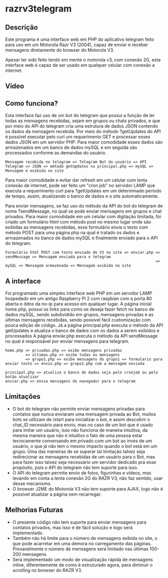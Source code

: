 # razrv3telegram

## Descrição

Este programa é uma interface web em PHP do aplicativo telegram feito para uso em um Motorola Razr V3 (2004), capaz de enviar e receber mensagens diretamente do browser do Motorola V3.

Apesar ter sido feito tendo em mente o motorola v3, com conexão 2G, esta interface web é capaz de ser usado em qualquer celular com conexão a internet.

## Vídeo

## Como funciona?

Esta interface faz uso de um bot do telegram que possui a função de ler todas as mensagens recebidas, sejam em grupos ou chats privados, e que por meio do API do telegram cria uma estrutura de dados JSON contendo os dados da mensagem recebida. 
Por meio do método ?getUpdates do API é possível executar pelo curl um requerimento GET e processar esses dados JSON em um servidor PHP.
Para maior comodidade esses dados são armazenados em um banco de dados mySQL e em seguida são processados conforme as demandas do usuário.
```
Mensagem recebida no telegram => Telegram Bot do usuário => API Telegram => JSON => método getUpdates no principal.php => mySQL => Mensagem é exibida no site
```
Para maior comodidade e evitar dar refresh em um celular com lenta conexão de internet, pode ser feito um "cron job" no servidor LAMP que executa a requerimento curl para ?getUpdates em um determinado período de tempo, assim, atualizando o banco de dados e o site automaticamente.

Para enviar mensagens, se faz uso do método da API do bot do telegram de nome ?sendMessage, no qual se pode enviar mensagens em grupos e chat privados.
Para maior comodidade em um celular com digitação limitada, foi criado um formulário html com método post no mesmo lugar onde são exibidas as mensagens recebidas, esse formulário envia o texto com método POST para uma página php na qual é tratado os dados e armazenados no banco de dados mySQL e finalmente enviado para o API do telegram.
```
Formulário html POST com texto enviado do V3 no site => enviar.php => sendMessage => Mensagem enviada para o telegram
                                                                   => mySQL => Mensagem armazenada => Mensagem exibida no site
```                                                                  
## A interface

Foi programado uma simples interface web PHP em um servidor LAMP hospedado em um antigo Raspberry Pi 2 com raspbian com a porta 80 aberta e ddns da no-ip para acesso em qualquer lugar. 
A página inicial home.php, possui os links para como se deseja fazer fetch no banco de dados mySQL, sendo subdividido em grupos, mensagens privadas e as últimas mensagens recebidas, sendo possível fácil customização com pouca edição de código. 
Já a página principal.php executa o método da API getUpdates e atualiza o banco de dados com os dados a serem exibidos e processados
A página enviar.php executa o método da API sendMessage no qual é responsável por enviar mensagens para telegram.
```
home.php => privadas.php => exibe mensagens privadas
         => ultimas.php => exibe todas as mensagens
         => grupo1.php => exibe mensagens do grupo1 => formulario para enviar texto => envio.php => grupo1.php com a mensagem enviada

principal.php => atualiza o banco de dados seja pelo cronjob ou pelo botão atualizar
enviar.php => envia mensagens do navegador para o telegram
```

## Limitações

- O bot do telegram não permite enviar mensagens privadas para contatos que nunca enviaram uma mensagem privada ao Bot, muitos bots se utilizam de /start para inicializar o bot, e assim descobrir o chat_ID necessário para envio, mas no caso de um bot que é usado para imitar um usuário, isso não funciona de maneira intuitiva, da mesma maneira que não é intuitivo o fato de uma pessoa estar tecnicamente conversando em privado com um bot ao invés de um usuário, o que já não tem o mesmo impacto quando o bot está em um grupo. Uma das maneiras de se superar tal limitação talvez seja redirecionar as mensagens recebidas de um usuário para o Bot, mas para fazer isso talvez seja necessário um servidor dedicado pra esse propósito, pois o API do telegram não tem suporte para isso.
- O API do telegram permite envio de fotos, figurinhas e vídeos, mas levando em conta a lenta conexão 2G do RAZR V3, não faz sentido, usar desse mecanismo.
- O browser J2ME do Motorola V3 não tem suporte para AJAX, logo não é possível atualizar a página sem recarregar.

## Melhorias Futuras

- O presente código não tem suporte para enviar mensagens para contatos privados, mas isso é de fácil solução e logo será implementado.
- Também não há limite para o número de mensagens exibida no site, o que pode acarretar em uma demora no carregamento das páginas. Provavelmente o número de mensagens será limitado nas últimas 100-200 mensagens.
- Será implementado um modo de visualização rápida de mensagens inline, diferentemente de como é estruturado agora, para diminuir o scrolling no browser do RAZR V3.


                                                                   
